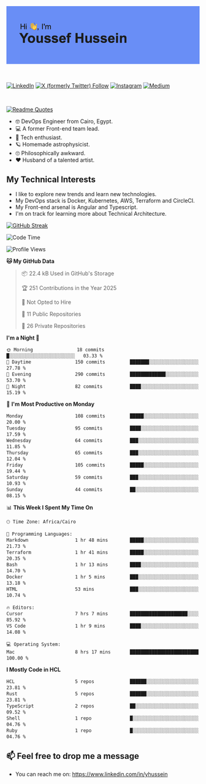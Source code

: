 [![Youssef's GitHub Banner](./assets/youssef-hussein.png)](https://github.com/yorki404)

</br>

[![LinkedIn](https://img.shields.io/badge/linkedin-%230077B5.svg?style=for-the-badge&logo=linkedin&logoColor=white)](https://www.linkedin.com/in/yhussein/)
[![X (formerly Twitter) Follow](https://img.shields.io/twitter/follow/devqikHQ?style=for-the-badge&logo=X&logoColor=White&labelColor=White)](https://twitter.com/devqikHQ)
[![Instagram](https://img.shields.io/badge/devqik-E4405F?style=for-the-badge&logo=Instagram&logoColor=white)](https://instagram.com/devqik)
[![Medium](https://img.shields.io/badge/Medium-12100E?style=for-the-badge&logo=medium&logoColor=white)](https://medium.com/@devqik)

</br>

[![Readme Quotes](https://quotes-github-readme.vercel.app/api?type=horizontal&theme=dark)](https://github.com/piyushsuthar/github-readme-quotes)

- :nerd_face: DevOps Engineer from Cairo, Egypt.
- :computer: A former Front-end team lead.
- :satellite: Tech enthusiast.
- :ringed_planet: Homemade astrophysicist.
- :roll_eyes: Philosophically awkward.
- :heart: Husband of a talented artist.

## My Technical Interests

- I like to explore new trends and learn new technologies.
- My DevOps stack is Docker, Kubernetes, AWS, Terraform and CircleCI.
- My Front-end arsenal is Angular and Typescript.
- I'm on track for learning more about Technical Architecture.

[![GitHub Streak](https://streak-stats.demolab.com/?user=devqik&theme=dark)](https://git.io/streak-stats)

<!--START_SECTION:waka-->
![Code Time](http://img.shields.io/badge/Code%20Time-977%20hrs%2013%20mins-blue)

![Profile Views](http://img.shields.io/badge/Profile%20Views-0-blue)

**🐱 My GitHub Data** 

> 📦 22.4 kB Used in GitHub's Storage 
 > 
> 🏆 251 Contributions in the Year 2025
 > 
> 🚫 Not Opted to Hire
 > 
> 📜 11 Public Repositories 
 > 
> 🔑 26 Private Repositories 
 > 
**I'm a Night 🦉** 

```text
🌞 Morning                18 commits          █░░░░░░░░░░░░░░░░░░░░░░░░   03.33 % 
🌆 Daytime                150 commits         ███████░░░░░░░░░░░░░░░░░░   27.78 % 
🌃 Evening                290 commits         █████████████░░░░░░░░░░░░   53.70 % 
🌙 Night                  82 commits          ████░░░░░░░░░░░░░░░░░░░░░   15.19 % 
```
📅 **I'm Most Productive on Monday** 

```text
Monday                   108 commits         █████░░░░░░░░░░░░░░░░░░░░   20.00 % 
Tuesday                  95 commits          ████░░░░░░░░░░░░░░░░░░░░░   17.59 % 
Wednesday                64 commits          ███░░░░░░░░░░░░░░░░░░░░░░   11.85 % 
Thursday                 65 commits          ███░░░░░░░░░░░░░░░░░░░░░░   12.04 % 
Friday                   105 commits         █████░░░░░░░░░░░░░░░░░░░░   19.44 % 
Saturday                 59 commits          ███░░░░░░░░░░░░░░░░░░░░░░   10.93 % 
Sunday                   44 commits          ██░░░░░░░░░░░░░░░░░░░░░░░   08.15 % 
```


📊 **This Week I Spent My Time On** 

```text
🕑︎ Time Zone: Africa/Cairo

💬 Programming Languages: 
Markdown                 1 hr 48 mins        █████░░░░░░░░░░░░░░░░░░░░   21.73 % 
Terraform                1 hr 41 mins        █████░░░░░░░░░░░░░░░░░░░░   20.35 % 
Bash                     1 hr 13 mins        ████░░░░░░░░░░░░░░░░░░░░░   14.70 % 
Docker                   1 hr 5 mins         ███░░░░░░░░░░░░░░░░░░░░░░   13.18 % 
HTML                     53 mins             ███░░░░░░░░░░░░░░░░░░░░░░   10.74 % 

🔥 Editors: 
Cursor                   7 hrs 7 mins        █████████████████████░░░░   85.92 % 
VS Code                  1 hr 9 mins         ████░░░░░░░░░░░░░░░░░░░░░   14.08 % 

💻 Operating System: 
Mac                      8 hrs 17 mins       █████████████████████████   100.00 % 
```

**I Mostly Code in HCL** 

```text
HCL                      5 repos             ██████░░░░░░░░░░░░░░░░░░░   23.81 % 
Rust                     5 repos             ██████░░░░░░░░░░░░░░░░░░░   23.81 % 
TypeScript               2 repos             ██░░░░░░░░░░░░░░░░░░░░░░░   09.52 % 
Shell                    1 repo              █░░░░░░░░░░░░░░░░░░░░░░░░   04.76 % 
Ruby                     1 repo              █░░░░░░░░░░░░░░░░░░░░░░░░   04.76 % 
```




<!--END_SECTION:waka-->

## 📫 Feel free to drop me a message
- You can reach me on: https://www.linkedin.com/in/yhussein
